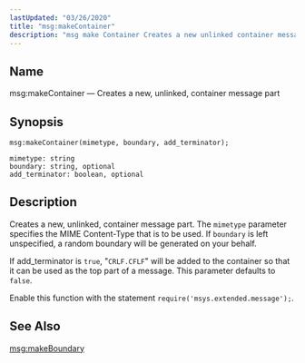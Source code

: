 ```yaml
---
lastUpdated: "03/26/2020"
title: "msg:makeContainer"
description: "msg make Container Creates a new unlinked container message part msg make Container mimetype boundary add terminator Creates a new unlinked container message part The mimetype parameter specifies the MIME Content Type that is to be used If boundary is left unspecified a random boundary will be generated on your..."
---
```


<a name="lua.ref.msg_makeContainer"></a> 
## Name

msg:makeContainer — Creates a new, unlinked, container message part

<a name="idp25523920"></a> 
## Synopsis

`msg:makeContainer(mimetype, boundary, add_terminator);`

```
mimetype: string
boundary: string, optional
add_terminator: boolean, optional
```
<a name="idp25526704"></a> 
## Description

Creates a new, unlinked, container message part. The `mimetype` parameter specifies the MIME Content-Type that is to be used. If `boundary` is left unspecified, a random boundary will be generated on your behalf.

If add_terminator is `true`, "`CRLF.CFLF`" will be added to the container so that it can be used as the top part of a message. This parameter defaults to `false`.

Enable this function with the statement `require('msys.extended.message');`.

<a name="idp25532176"></a> 
## See Also

[msg:makeBoundary](/momentum/3/3-reference/3-reference-lua-ref-msg-make-boundary)